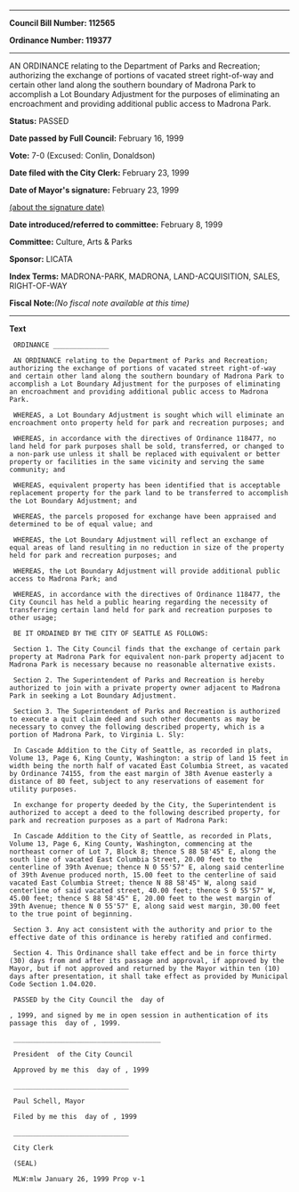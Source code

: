 

********

**Council Bill Number: 112565**
   
**Ordinance Number: 119377**
********

 AN ORDINANCE relating to the Department of Parks and Recreation; authorizing the exchange of portions of vacated street right-of-way and certain other land along the southern boundary of Madrona Park to accomplish a Lot Boundary Adjustment for the purposes of eliminating an encroachment and providing additional public access to Madrona Park.

**Status:** PASSED
   
**Date passed by Full Council:** February 16, 1999
   
**Vote:** 7-0 (Excused: Conlin, Donaldson)
   
**Date filed with the City Clerk:** February 23, 1999
   
**Date of Mayor's signature:** February 23, 1999
   
[(about the signature date)](/~public/approvaldate.htm)
   
   
   
**Date introduced/referred to committee:** February 8, 1999
   
**Committee:** Culture, Arts & Parks
   
**Sponsor:** LICATA
   
   
**Index Terms:** MADRONA-PARK, MADRONA, LAND-ACQUISITION, SALES, RIGHT-OF-WAY

**Fiscal Note:**_(No fiscal note available at this time)_

********

**Text**
   
```
 ORDINANCE ______________

 AN ORDINANCE relating to the Department of Parks and Recreation; authorizing the exchange of portions of vacated street right-of-way and certain other land along the southern boundary of Madrona Park to accomplish a Lot Boundary Adjustment for the purposes of eliminating an encroachment and providing additional public access to Madrona Park.

 WHEREAS, a Lot Boundary Adjustment is sought which will eliminate an encroachment onto property held for park and recreation purposes; and

 WHEREAS, in accordance with the directives of Ordinance 118477, no land held for park purposes shall be sold, transferred, or changed to a non-park use unless it shall be replaced with equivalent or better property or facilities in the same vicinity and serving the same community; and

 WHEREAS, equivalent property has been identified that is acceptable replacement property for the park land to be transferred to accomplish the Lot Boundary Adjustment; and

 WHEREAS, the parcels proposed for exchange have been appraised and determined to be of equal value; and

 WHEREAS, the Lot Boundary Adjustment will reflect an exchange of equal areas of land resulting in no reduction in size of the property held for park and recreation purposes; and

 WHEREAS, the Lot Boundary Adjustment will provide additional public access to Madrona Park; and

 WHEREAS, in accordance with the directives of Ordinance 118477, the City Council has held a public hearing regarding the necessity of transferring certain land held for park and recreation purposes to other usage;

 BE IT ORDAINED BY THE CITY OF SEATTLE AS FOLLOWS:

 Section 1. The City Council finds that the exchange of certain park property at Madrona Park for equivalent non-park property adjacent to Madrona Park is necessary because no reasonable alternative exists.

 Section 2. The Superintendent of Parks and Recreation is hereby authorized to join with a private property owner adjacent to Madrona Park in seeking a Lot Boundary Adjustment.

 Section 3. The Superintendent of Parks and Recreation is authorized to execute a quit claim deed and such other documents as may be necessary to convey the following described property, which is a portion of Madrona Park, to Virginia L. Sly:

 In Cascade Addition to the City of Seattle, as recorded in plats, Volume 13, Page 6, King County, Washington: a strip of land 15 feet in width being the north half of vacated East Columbia Street, as vacated by Ordinance 74155, from the east margin of 38th Avenue easterly a distance of 80 feet, subject to any reservations of easement for utility purposes.

 In exchange for property deeded by the City, the Superintendent is authorized to accept a deed to the following described property, for park and recreation purposes as a part of Madrona Park:

 In Cascade Addition to the City of Seattle, as recorded in Plats, Volume 13, Page 6, King County, Washington, commencing at the northeast corner of Lot 7, Block 8; thence S 88 58'45" E, along the south line of vacated East Columbia Street, 20.00 feet to the centerline of 39th Avenue; thence N 0 55'57" E, along said centerline of 39th Avenue produced north, 15.00 feet to the centerline of said vacated East Columbia Street; thence N 88 58'45" W, along said centerline of said vacated street, 40.00 feet; thence S 0 55'57" W, 45.00 feet; thence S 88 58'45" E, 20.00 feet to the west margin of 39th Avenue; thence N 0 55'57" E, along said west margin, 30.00 feet to the true point of beginning.

 Section 3. Any act consistent with the authority and prior to the effective date of this ordinance is hereby ratified and confirmed.

 Section 4. This Ordinance shall take effect and be in force thirty (30) days from and after its passage and approval, if approved by the Mayor, but if not approved and returned by the Mayor within ten (10) days after presentation, it shall take effect as provided by Municipal Code Section 1.04.020.

 PASSED by the City Council the  day of

, 1999, and signed by me in open session in authentication of its passage this  day of , 1999.

 _____________________________________

 President  of the City Council

 Approved by me this  day of , 1999

 _____________________________

 Paul Schell, Mayor

 Filed by me this  day of , 1999

 _____________________________

 City Clerk

 (SEAL)

 MLW:mlw January 26, 1999 Prop v-1

```
